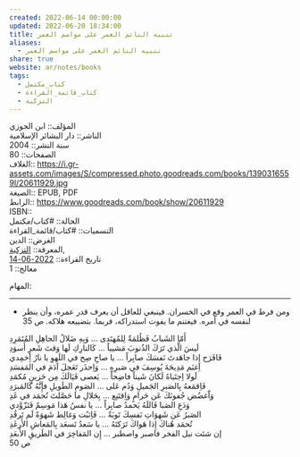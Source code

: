 ```yaml
---  
created: 2022-06-14 00:00:00  
updated: 2022-06-20 18:34:00  
title: تنبيه النائم الغمر على مواسم العمر  
aliases:  
  - تنبيه النائم الغمر على مواسم العمر  
share: true  
website: ar/notes/books  
tags:  
  - كتاب_مكتمل  
  - كتاب_قائمة_القراءة  
  - التزكية  
---  
```

  
  
  
المؤلف:: ابن الجوزي  
الناشر:: دار البشائر اﻹسلامية  
سنة النشر:: 2004  
الصفحات:: 80  
الغلاف:: <https://i.gr-assets.com/images/S/compressed.photo.goodreads.com/books/1390316559l/20611929.jpg>  
الصيغة:: EPUB, PDF  
الرابط:: <https://www.goodreads.com/book/show/20611929>  
ISBN::    
الحالة:: #كتاب/مكتمل  
التسميات:: #كتاب/قائمة_القراءة  
الغرض:: الدين  
المعرفة:: [التزكية](%D8%A7%D9%84%D8%AA%D8%B2%D9%83%D9%8A%D8%A9.md),  
تاريخ القراءة:: [2022-06-14](2022-06-14.md)  
معالج:: 1  
  
المهام: <div><ul class="dataview list-view-ul"></ul></div>  
  
---  
  
- ومن فرط في العمر وقع في الخسران. فينبغي للعاقل أن يعرف قدر عمره، وأن ينظر لنفسه في أمره. فيغتنم ما يفوت استدراكه، فربما. بتضييعه هلاكه. ص 35  
  
أَمّا الشَبابُ فَظُلمَةٌ لِلمُهتَدى ... وَبِهِ ضَلالُ الجاهِلِ المُتَمَرِدِ    
لَيسَ الَّذي تَرَكَ الذُنوبَ مَشيباً ... كَالتارِكِ لَها وَقتَ شَعرٍ أَسوَدِ    
فَافَرَح إِذا جاهَدتَ نَفسَكَ صابِراً ... يا صاحِ صِح في اللَهوِ يا نارُ اِخمِدي    
اِغنَم مَدِيحَةَ يُوسِفَ في صَبرِهِ ... وَاِحذَر تَعَجلَ آدَمَ في المَفسَدِ    
لَولا اِجتَباهُ لَكانَ شَيناً فاضِحاً ... يَعصى فَيَالَكَ مِن حَزينٍ مُكمَدِ    
فَاِقمَعهُ بِالصَبرِ الجَميلِ وَدُم عَلى ... الصَومِ الطَويلِ فإَِنَّهُ كَالمَبرَدِ    
وَاّغضُض جُفونَكَ عَن حَرامٍ وَاِقتَنِع ... بِحَلالِ ما حَصَّلتَ تُحمَد في غَدِ    
وَدَعِ الصَبا فَاللَهُ يَحمدُ صابِراً ... يا نفسُ هَذا مَوسِمٌ فَتَزّوَّدي    
الصَبرُ عَن شَهوَاتِ نَفسِكَ تَوبَةٌ ... فَاِثبُت وَغالِط شَهوَةً لَم تَرقُدِ    
تُحمَد هُناكَ إِذا هَواكَ تَرَكتَهُ ... يا سَعدُ تَسعَد بِالمَعاشِ الأَرغَدِ    
إن شئت نيل الفخر فاصبر واصطبر ... إِن المَفاخِرَ في الطَريقِ الأَبعَدِ  
ص 50  
